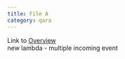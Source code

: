 ```yaml
---
title: File A
category: qara
---
```

Link to [Overview](../overview)  
new lambda - multiple incoming event
